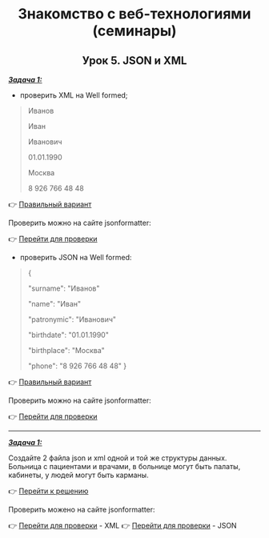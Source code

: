 <center>

# Знакомство с веб-технологиями (семинары)

## Урок 5. JSON и XML

</center>

<u>***Задача 1:***</u>

- проверить XML на Well formed;

> <req>
>
> 	<surname>Иванов</surname>
>
> 	<name>Иван</name>
>
> 	<patronymic>Иванович</patronymic>
>
> 	<birthdate>01.01.1990</birthdate>
>
> 	<birthplace>Москва</birthplace>
>
> 	<phone>8 926 766 48 48</phone>
>
></req>

:point_right: [Правильный вариант]( "Открыть")

Проверить можно на сайте jsonformatter:

:point_right: [Перейти для проверки](https://jsonformatter.org/xml-formatter "Открыть")

- проверить JSON на Well formed:

>{
>
> "surname": "Иванов"
>
> "name": "Иван"
>
> "patronymic": "Иванович"
>
> "birthdate": "01.01.1990"
>
> "birthplace": "Москва"
>
> "phone": "8 926 766 48 48"
>}

:point_right: [Правильный вариант]( "Открыть")

Проверить можно на сайте jsonformatter:

:point_right: [Перейти для проверки](https://jsonformatter.org/json-parser "Открыть")

---

<u>***Задача 1:***</u>

Создайте 2 файла json и xml одной и той же структуры данных.
Больница с пациентами и врачами, в больнице могут быть палаты, кабинеты, у людей могут быть карманы.

:point_right: [Перейти к решению]( "Открыть")

Проверить можено на сайте jsonformatter:

:point_right: [Перейти для проверки](https://jsonformatter.org/xml-formatter "Открыть") - XML
:point_right: [Перейти для проверки](https://jsonformatter.org/json-parser "Открыть") - JSON
